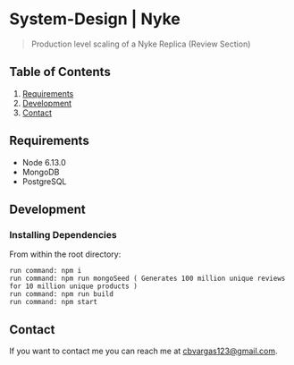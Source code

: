 # System-Design | Nyke

> Production level scaling of a Nyke Replica (Review Section)

## Table of Contents

1. [Requirements](#requirements)
2. [Development](#development)
3. [Contact](#contact)

## Requirements

- Node 6.13.0
- MongoDB
- PostgreSQL

## Development

### Installing Dependencies

From within the root directory:

```
run command: npm i
run command: npm run mongoSeed ( Generates 100 million unique reviews for 10 million unique products ) 
run command: npm run build
run command: npm start
```

## Contact

If you want to contact me you can reach me at cbvargas123@gmail.com.
